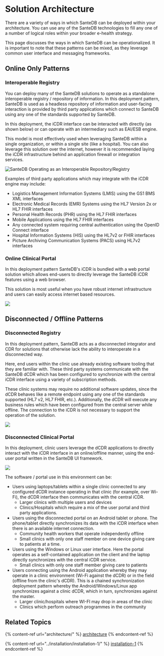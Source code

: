# Solution Architecture

There are a variety of ways in which SanteDB can be deployed within your architecture. You can use any of the SanteDB technologies to fill any one of a number of logical roles within your broader e-health strategy.

This page discusses the ways in which SanteDB can be operationalized. It is important to note that these patterns can be mixed, as they leverage common user interface and messaging frameworks.

## Online Only Patterns

### Interoperable Registry

You can deploy many of the SanteDB solutions to operate as a standalone interoperable registry / repository of information. In this deployment pattern, SanteDB is used as a headless repository of information and user-facing interaction is provided by third party applications which connect to SanteDB using any one of the standards supported by SanteDB.

In this deployment, the iCDR interface can be interacted with directly (as shown below) or can operate with an intermediary such as EAI/ESB engine.

This model is most effectively used when leveraging SanteDB within a single organization, or within a single site (like a hospital). You can also leverage this solution over the internet, however it is recommended laying the iCDR infrastructure behind an application firewall or integration services.&#x20;

![SanteDB Operating as an Interoperable Repository/Registry](<../.gitbook/assets/image (614).png>)

Examples of third party applications which may integrate with the iCDR engine may include:

* Logistics Management Information Systems (LMIS)  using the GS1 BMS XML interfaces
* Electronic Medical Records (EMR) Systems using the HL7 Version 2x or HL7 FHIR interfaces
* Personal Health Records (PHR) using the HL7 FHIR interfaces
* Mobile Applications using the HL7 FHIR interfaces
* Any connected system requiring central authentication using the OpenID Connect interface
* Hospital Information Systems (HIS) using the HL7v2 or FHIR interfaces
* Picture Archiving Communication Systems (PACS) using HL7v2 interfaces

### Online Clinical Portal

In this deployment pattern SanteDB's iCDR is bundled with a web portal solution which allows end-users to directly leverage the SanteDB iCDR features using a web browser.&#x20;

This solution is most useful when you have robust internet infrastructure and users can easily access internet based resources.

![](<../.gitbook/assets/image (708).png>)

## Disconnected / Offline Patterns

### Disconnected Registry

In this deployment pattern, SanteDB acts as a disconnected integrator and CDR for solutions that otherwise lack the ability to interoperate in a disconnected way.

&#x20;Here, end users within the clinic use already existing software tooling that they are familiar with. These third party systems communicate with the SanteDB dCDR which has been configured to synchronize with the central iCDR interface using a variety of subscription methods.&#x20;

These clinic systems may require no additional software updates, since the dCDR behaves like a remote endpoint using any one of the standards supported (HL7 v2, HL7 FHIR, etc.). Additionally, the dCDR will execute any business rules which have been configured from the central server while offline. The connection to the iCDR is not necessary to support the operation of the solution.

![](<../.gitbook/assets/image (728).png>)

### Disconnected Clinical Portal

In this deployment, clinic users leverage the dCDR applications to directly interact with the iCDR interface in an online/offline manner, using the end-user portal written in the SanteDB UI framework.&#x20;

![](<../.gitbook/assets/image (766).png>)

The software / portal use in this environment can be:

* Users using laptops/tablets within a single clinic connected to any configured dCDR instance operating in that clinic (for example, over Wi-Fi), the dCDR interface then communicates with the central iCDR.
  * Larger clinics with multiple users and devices
  * Clinics/Hospitals which require a mix of the user portal and third party applications.
* Users using the disconnected portal on an Android tablet or phone. The phone/tablet directly synchronizes its data with the iCDR interface when there is an available internet connection.
  * Community health workers that operate independently offline
  * Small clinics with only one staff member on one device giving care to patients at a time.
* Users using the Windows or Linux user interface. Here the portal operates as a self-contained application on the client and the laptop directly synchronizes with the central iCDR service.
  * Small clinics with only one staff member giving care to patients
* Users connecting using the Android application whereby they may operate in a clinic environment (Wi-Fi against the dCDR) or in the field (offline from the clinic's dCDR). This is a chained synchronization deployment pattern whereby the Android/Windows/Linux app synchronizes against a clinic dCDR, which in turn, synchronizes against the master.&#x20;
  * Larger clinic/hospitals where WI-FI may drop in areas of the clinic
  * Clinics which perform outreach programmes in the community

## Related Topics

{% content-ref url="architecture/" %}
[architecture](architecture/)
{% endcontent-ref %}

{% content-ref url="../installation/installation-1/" %}
[installation-1](../installation/installation-1/)
{% endcontent-ref %}
